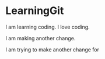 # LearningGit
I am learning coding. I love coding.

I am making another change.

I am trying to make another change for 

